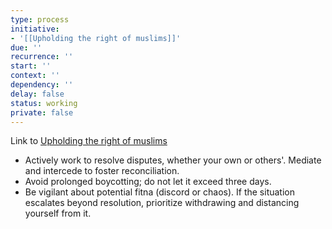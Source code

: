 ```yaml
---
type: process
initiative:
- '[[Upholding the right of muslims]]'
due: ''
recurrence: ''
start: ''
context: ''
dependency: ''
delay: false
status: working
private: false
---
```


Link to [Upholding the right of muslims](docs/sidebar1/Initiatives/worship/Upholding%20the%20right%20of%20muslims.md)

* Actively work to resolve disputes, whether your own or others'. Mediate and intercede to foster reconciliation.
* Avoid prolonged boycotting; do not let it exceed three days.
* Be vigilant about potential fitna (discord or chaos). If the situation escalates beyond resolution, prioritize withdrawing and distancing yourself from it.
